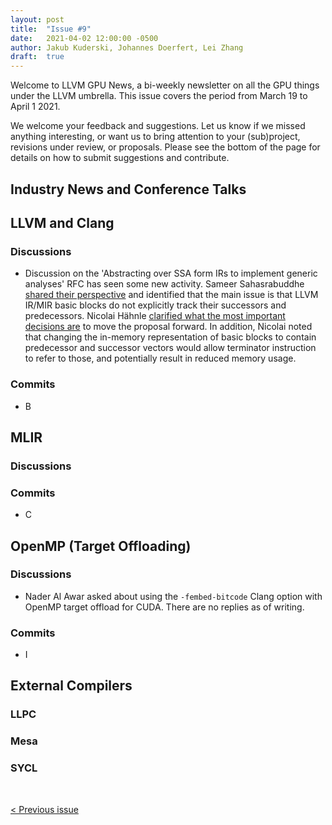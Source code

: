 ```yaml
---
layout: post
title:  "Issue #9"
date:   2021-04-02 12:00:00 -0500
author: Jakub Kuderski, Johannes Doerfert, Lei Zhang
draft:  true
---
```


Welcome to LLVM GPU News, a bi-weekly newsletter on all the GPU things under the LLVM umbrella.
This issue covers the period from March 19 to April 1 2021.

We welcome your feedback and suggestions. Let us know if we missed anything interesting, or want us to bring attention to your (sub)project, revisions under review, or proposals. Please see the bottom of the page for details on how to submit suggestions and contribute.


## Industry News and Conference Talks


##  LLVM and Clang

### Discussions

*  Discussion on the 'Abstracting over SSA form IRs to implement generic analyses' RFC has seen some new activity. Sameer Sahasrabuddhe [shared their perspective](https://lists.llvm.org/pipermail/llvm-dev/2021-March/149523.html) and identified that the main issue is that LLVM IR/MIR basic blocks do not explicitly track their successors and predecessors. Nicolai Hähnle [clarified what the most important decisions are](https://lists.llvm.org/pipermail/llvm-dev/2021-March/149560.html) to move the proposal forward. In addition, Nicolai noted that changing the in-memory representation of basic blocks to contain predecessor and successor vectors would allow terminator instruction to refer to those, and potentially result in reduced memory usage.

### Commits

*  B

## MLIR

### Discussions

### Commits

*  C


## OpenMP (Target Offloading)

### Discussions

*  Nader Al Awar asked about using the `-fembed-bitcode` Clang option with OpenMP target offload for CUDA. There are no replies as of writing.

### Commits

*  I

## External Compilers

### LLPC

### Mesa

### SYCL

<br/>
<p style="text-align:left;">
    <a href="{% post_url 2021-03-19-issue-8 %}"> < Previous issue</a>
    <span style="float:right;">
        <!--<a href="{% post_url 2021-04-02-issue-9 %}"> Next issue > </a>-->
    </span>
</p>
